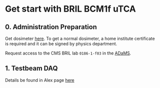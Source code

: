 # Get start with BRIL BCM1f uTCA


## 0. Administration Preparation

Get dosimeter [here](https://dosimetry.web.cern.ch/en/dosimeter-obtain). To get a normal dosimeter, 
a home institute certificate is required and it can be signed by physics department.

Request access to the CMS BRIL lab `0186-1-f03` in the [ADaMS](http://cern.ch/adams).

## 1. Testbeam DAQ

Details be found in Alex page [here](https://gitlab.cern.ch/bril/ubcm/wikis/testbeam)
